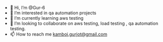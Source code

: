 - 👋 Hi, I’m @Gur-6
- 👀 I’m interested in qa automation projects 
- 🌱 I’m currently learning aws testing
- 💞️ I’m looking to collaborate on aws testing, load testing , qa automation testing.
- 📫 How to reach me kamboj.gurjot@gmail.com

<!---
Gur-6/Gur-6 is a ✨ special ✨ repository because its `README.md` (this file) appears on your GitHub profile.
You can click the Preview link to take a look at your changes.
--->
